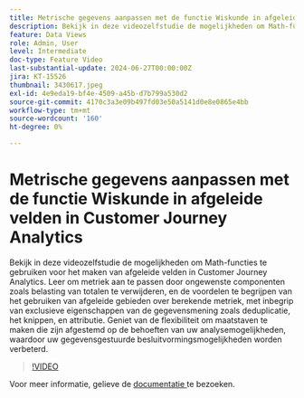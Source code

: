```yaml
---
title: Metrische gegevens aanpassen met de functie Wiskunde in afgeleide velden in Customer Journey Analytics
description: Bekijk in deze videozelfstudie de mogelijkheden om Math-functies te gebruiken voor het maken van afgeleide velden in Customer Journey Analytics. Leer om metriek aan te passen door ongewenste componenten zoals belasting van totalen te verwijderen, en de voordelen te begrijpen van het gebruiken van afgeleide gebieden over berekende metriek, met inbegrip van exclusieve eigenschappen van de gegevensmening zoals deduplicatie, het knippen, en attributie.
feature: Data Views
role: Admin, User
level: Intermediate
doc-type: Feature Video
last-substantial-update: 2024-06-27T00:00:00Z
jira: KT-15526
thumbnail: 3430617.jpeg
exl-id: 4e9eda19-bf4e-4509-a45b-d7b799a530d2
source-git-commit: 4170c3a3e09b497fd03e50a5141d0e8e0865e4bb
workflow-type: tm+mt
source-wordcount: '160'
ht-degree: 0%

---
```


# Metrische gegevens aanpassen met de functie Wiskunde in afgeleide velden in Customer Journey Analytics

Bekijk in deze videozelfstudie de mogelijkheden om Math-functies te gebruiken voor het maken van afgeleide velden in Customer Journey Analytics. Leer om metriek aan te passen door ongewenste componenten zoals belasting van totalen te verwijderen, en de voordelen te begrijpen van het gebruiken van afgeleide gebieden over berekende metriek, met inbegrip van exclusieve eigenschappen van de gegevensmening zoals deduplicatie, het knippen, en attributie. Geniet van de flexibiliteit om maatstaven te maken die zijn afgestemd op de behoeften van uw analysemogelijkheden, waardoor uw gegevensgestuurde besluitvormingsmogelijkheden worden verbeterd.

>[!VIDEO](https://video.tv.adobe.com/v/3447215?captions=dut)

Voor meer informatie, gelieve de [ documentatie ](https://experienceleague.adobe.com/nl/docs/analytics-platform/using/cja-dataviews/derived-fields) te bezoeken.
